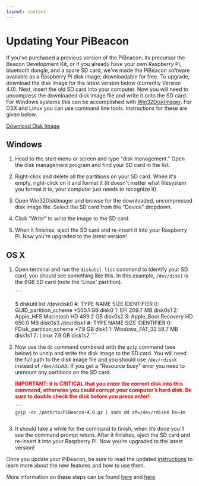 ```yaml
---
layout: content
---
```


# Updating Your PiBeacon

If you’ve purchased a previous version of the PiBeacon, its precursor the Beacon Development Kit, or if you already have your own Raspberry Pi, 
bluetooth dongle, and a spare SD card, we’ve made the PiBeacon software available as a Raspberry Pi disk 
image, downloadable for free. To upgrade, download the disk image for the latest version below (currently Version 4.0). 
Next, insert the old SD card into your computer. Now you will need to uncompress the 
downloaded disk image file and write it onto the SD card. For Windows systems this can be accomplished with 
[Win32DiskImager](http://sourceforge.net/projects/win32diskimager/).  For OSX and Linux you can use command line tools. Instructions for these are given below.

<a class="btn" href="">Download Disk Image</a>


## Windows

1. Head to the start menu or screen and type "disk management." Open the disk management program and find your SD card in the list.

2. Right-click and delete all the partitions on your SD card. When it's empty, right-click on it and format it (it doesn't matter what filesystem you format it to, your computer just needs to recognize it).

3. Open Win32DiskImager and browse for the downloaded, uncompressed disk image file. Select the SD card from the “Device” dropdown.

4. Click "Write" to write the image to the SD card.

5. When it finishes, eject the SD card and re-insert it into your Raspberry Pi. Now you’re upgraded to the latest version!


## OS X

1. Open terminal and run the `diskutil list` command to identify your SD card, you should see something like this.    In this example, `/dev/disk1` is the 8GB SD card (note the 'Linux' partition).  


       ```	
      $ diskutil list
       /dev/disk0
          #:                       TYPE NAME                    SIZE       IDENTIFIER
          0:      GUID_partition_scheme                        *500.1 GB   disk0
          1:                        EFI                         209.7 MB   disk0s1
          2:                  Apple_HFS Macintosh HD            499.2 GB   disk0s2
          3:                 Apple_Boot Recovery HD             650.0 MB   disk0s3
       /dev/disk1
          #:                       TYPE NAME                    SIZE       IDENTIFIER
          0:     FDisk_partition_scheme                        *7.9 GB     disk1
          1:             Windows_FAT_32                         58.7 MB    disk1s1
          2:                      Linux                         7.9 GB     disk1s2
       ```

2. Now use the `dd` command combined with the `gzip` command (see below) to unzip and write the disk image to the SD card.  You will need the full path to the disk image file and you should use `/dev/rdiskX` instead of `/dev/diskX`. If you get a "Resource busy" error you need to unmount any partitions on the SD card.  <div style="color: red;">**IMPORTANT: it is CRITICAL that you enter the correct disk into this command, otherwise you could corrupt your computer’s hard disk.  Be sure to double check the disk before you press enter!**</div>

       ```    
       gzip -dc /path/to/PiBeacon-4.0.gz | sudo dd of=/dev/rdiskX bs=1m
       ```

3. It should take a while for the command to finish, when it’s done you’ll see the command prompt return.  After it finishes, eject the SD card and re-insert it into your Raspberry Pi. Now you’re upgraded to the latest version!

Once you update your PiBeacon, be sure to read the updated [instructions](http://developer.radiusnetworks.com/pibeacon/pibeacon-instructions.html) to learn more about the new features and how to use them.

More information on these steps can be found [here](http://lifehacker.com/how-to-clone-your-raspberry-pi-sd-card-for-super-easy-r-1261113524) and [here](http://raspberrypi.stackexchange.com/questions/311/how-do-i-backup-my-raspberry-pi).
